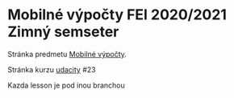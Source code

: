 # Mobilné výpočty FEI 2020/2021 Zimný semseter

Stránka predmetu [Mobilné výpočty](http://android.mpage.sk/). 

Stránka kurzu [udacity](https://www.udacity.com/course/developing-android-apps-with-kotlin--ud9012) #23

Kazda lesson je pod inou branchou
